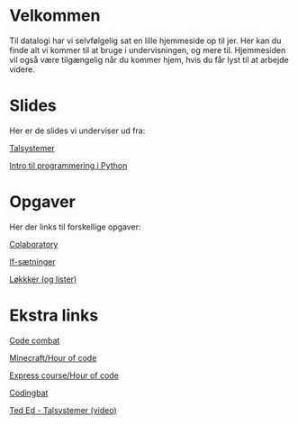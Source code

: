 # Velkommen

Til datalogi har vi selvfølgelig sat en lille hjemmeside op til jer. Her kan du finde alt vi kommer til at bruge i undervisningen, og mere til. Hjemmesiden vil også være tilgængelig når du kommer hjem, hvis du får lyst til at arbejde videre.

# Slides

Her er de slides vi underviser ud fra:

[Talsystemer](UNF_Masterclass_talsystemer.pptx)

[Intro til programmering i Python](intro-til-prog.pdf)


# Opgaver

Her der links til forskellige opgaver:

[Colaboratory](https://drive.google.com/file/d/1erUB3WuFqMODeVHNsh3N0w62uxdslKG6/view?usp=sharing)

[If-sætninger](https://colab.research.google.com/drive/1xBIet2D2oKo9nbKOTavS6QzOj1Va-m9j)

[Løkkker (og lister)](https://colab.research.google.com/drive/16zJIJTNdL0MBR5RNNOt5oq--QQrvSvRw)

# Ekstra links

[Code combat](https://codecombat.com/play/dungeon)

[Minecraft/Hour of code](https://code.org/minecraft)

[Express course/Hour of code](https://studio.code.org/s/express-2019)

[Codingbat](https://codingbat.com/python)

[Ted Ed - Talsystemer (video)](https://www.youtube.com/watch?v=cZH0YnFpjwU)
